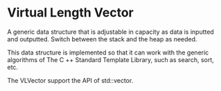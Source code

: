 # Virtual Length Vector 
 A generic data structure that is adjustable in capacity as data is inputted and outputted.
 Switch between the stack and the heap as needed.
 
 This data structure is implemented so that it can work with the generic algorithms of The C ++ Standard Template Library,
 such as search, sort, etc.

 The VLVector support the API of std::vector.
